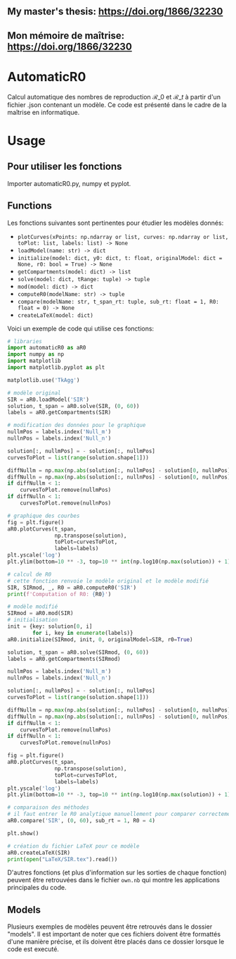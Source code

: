 ## My master's thesis: https://doi.org/1866/32230
## Mon mémoire de maîtrise: https://doi.org/1866/32230

# AutomaticR0
Calcul automatique des nombres de reproduction $\mathcal{R}\_0$ et $\mathcal{R}\_t$ à partir d'un fichier .json contenant un modèle. Ce code est présenté dans le cadre de la maîtrise en informatique.

# Usage
## Pour utiliser les fonctions
Importer automaticR0.py, numpy et pyplot.

## Functions
Les fonctions suivantes sont pertinentes pour étudier les modèles donnés:
- `plotCurves(xPoints: np.ndarray or list, curves: np.ndarray or list, toPlot: list, labels: list) -> None`
- `loadModel(name: str) -> dict`
- `initialize(model: dict, y0: dict, t: float, originalModel: dict = None, r0: bool = True) -> None`
- `getCompartments(model: dict) -> list`
- `solve(model: dict, tRange: tuple) -> tuple`
- `mod(model: dict) -> dict`
- `computeR0(modelName: str) -> tuple`
- `compare(modelName: str, t_span_rt: tuple, sub_rt: float = 1, R0: float = 0) -> None`
- `createLaTeX(model: dict)`

Voici un exemple de code qui utilise ces fonctions:
```python
# libraries
import automaticR0 as aR0
import numpy as np
import matplotlib
import matplotlib.pyplot as plt

matplotlib.use('TkAgg')

# modèle original
SIR = aR0.loadModel('SIR')
solution, t_span = aR0.solve(SIR, (0, 60))
labels = aR0.getCompartments(SIR)

# modification des données pour le graphique
nullmPos = labels.index('Null_m')
nullnPos = labels.index('Null_n')

solution[:, nullmPos] = - solution[:, nullmPos]
curvesToPlot = list(range(solution.shape[1]))

diffNullm = np.max(np.abs(solution[:, nullmPos] - solution[0, nullmPos]))
diffNulln = np.max(np.abs(solution[:, nullnPos] - solution[0, nullnPos]))
if diffNullm < 1:
    curvesToPlot.remove(nullmPos)
if diffNulln < 1:
    curvesToPlot.remove(nullnPos)

# graphique des courbes
fig = plt.figure()
aR0.plotCurves(t_span,
               np.transpose(solution),
               toPlot=curvesToPlot,
               labels=labels)
plt.yscale('log')
plt.ylim(bottom=10 ** -3, top=10 ** int(np.log10(np.max(solution)) + 1))

# calcul de R0
# cette fonction renvoie le modèle original et le modèle modifié
SIR, SIRmod, _, R0 = aR0.computeR0('SIR')
print(f'Computation of R0: {R0}')

# modèle modifié
SIRmod = aR0.mod(SIR)
# initialisation
init = {key: solution[0, i]
        for i, key in enumerate(labels)}
aR0.initialize(SIRmod, init, 0, originalModel=SIR, r0=True)

solution, t_span = aR0.solve(SIRmod, (0, 60))
labels = aR0.getCompartments(SIRmod)

nullmPos = labels.index('Null_m')
nullnPos = labels.index('Null_n')

solution[:, nullmPos] = - solution[:, nullmPos]
curvesToPlot = list(range(solution.shape[1]))

diffNullm = np.max(np.abs(solution[:, nullmPos] - solution[0, nullmPos]))
diffNulln = np.max(np.abs(solution[:, nullnPos] - solution[0, nullnPos]))
if diffNullm < 1:
    curvesToPlot.remove(nullmPos)
if diffNulln < 1:
    curvesToPlot.remove(nullnPos)

fig = plt.figure()
aR0.plotCurves(t_span,
               np.transpose(solution),
               toPlot=curvesToPlot,
               labels=labels)
plt.yscale('log')
plt.ylim(bottom=10 ** -3, top=10 ** int(np.log10(np.max(solution)) + 1))

# comparaison des méthodes
# il faut entrer le R0 analytique manuellement pour comparer correctement
aR0.compare('SIR', (0, 60), sub_rt = 1, R0 = 4)

plt.show()

# création du fichier LaTeX pour ce modèle
aR0.createLaTeX(SIR)
print(open("LaTeX/SIR.tex").read())
```

D'autres fonctions (et plus d'information sur les sorties de chaque fonction) peuvent être retrouvées dans le fichier `own.nb` qui montre les applications principales du code.

## Models
Plusieurs exemples de modèles peuvent être retrouvés dans le dossier "models". Il est important de noter que ces fichiers doivent être formattés d'une manière précise, et ils doivent être placés dans ce dossier lorsque le code est executé.
